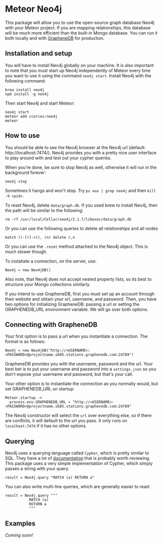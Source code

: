 # Meteor Neo4j

This package will allow you to use the open-source graph database Neo4j with your Meteor project. If you are mapping relationships, this database will be much more efficient than the built-in Mongo database. You can run it both locally and with [GrapheneDB](http://www.graphenedb.com/) for production.

## Installation and setup

You will have to install Neo4j globally on your machine. It is also important to note that you must start up Neo4j independently of Meteor every time you want to use it using the command `neo4j start`. Install Neo4j with the following command:

    brew install neo4j
    npm install -g neo4j

Then start Neo4j and start Meteor:

    neo4j start
    meteor add ccorcos:neo4j
    meteor

## How to use

You should be able to see the Neo4j browser at the Neo4j url (default: http://localhost:7474/). Neo4j provides you with a pretty nice user interface to play around with and test out your cypher queries.

When you're done, be sure to stop Neo4j as well, otherwise it will run in the background forever:

    neo4j stop

Sometimes it hangs and won't stop. Try `ps aux | grep neo4j` and then `kill -9 <pid>`.

To reset Neo4j, delete `data/graph.db`. If you used brew to install Neo4j, then the path will be similar to the following:

    rm -rf /usr/local/Cellar/neo4j/2.1.7/libexec/data/graph.db

Or you can use the following queries to delete all relationships and all nodes

    match ()-[r]->(), (n) delete r,n

Or you can use the `.reset` method attached to the Neo4j object. This is much slower though.

To instatiate a connection, on the server, use:

    Neo4j = new Neo4jDB()

Also note, that Neo4j does not accept nested property lists, so its best to structure your Mongo collections similarly.

If you intend to use GrapheneDB, first you must set up an account through their website and obtain your url, username, and password. Then, you have two options for initializing GrapheneDB: passing a url or setting the GRAPHENEDB_URL environment variable. We will go over both options.

## Connecting with GrapheneDB

Your first option is to pass a url when you instantiate a connection. The format is as follows:

    Neo4j = new Neo4jDB("http://<USERNAME>:<PASSWORD>@projectname.sb05.stations.graphenedb.com:24789")
    
GrapheneDB provides you with the username, password and the url. Your best bet is to put your username and password into a `settings.json` so you don't expose your username and password, but that's your call.

Your other option is to instantiate the connection as you normally would, but set GRAPHENEDB_URL on startup:
    
    Meteor.startup ->
      process.env.GRAPHENEDB_URL = "http://<USERNAME>:<PASSWORD>@projectname.sb05.stations.graphenedb.com:24789"

The Neo4j constructor will select the `url` over everything else, so if there are conflicts, it will default to the url you pass. It only runs on `localhost:7474` if it has no other options.

## Querying

Neo4j uses a querying language called `Cypher`, which is pretty similar to SQL. They have a lot of [documentation](http://neo4j.com/docs/stable/cypher-query-lang.html) that is probably worth reviewing. This package uses a very simple implementation of Cypher, which simply passes a string with your query.

    result = Neo4j.query "MATCH (a) RETURN a"
    
You can also write multi-line queries, which are generally easier to read:

    result = Neo4j.query """
               MATCH (a)
               RETURN a
               """

## Examples

*Coming soon!*
